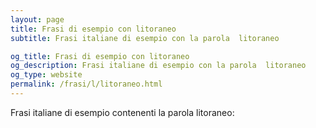 ```yaml
---
layout: page
title: Frasi di esempio con litoraneo 
subtitle: Frasi italiane di esempio con la parola  litoraneo

og_title: Frasi di esempio con litoraneo 
og_description: Frasi italiane di esempio con la parola  litoraneo
og_type: website
permalink: /frasi/l/litoraneo.html
---
```


Frasi italiane di esempio contenenti la parola litoraneo:


